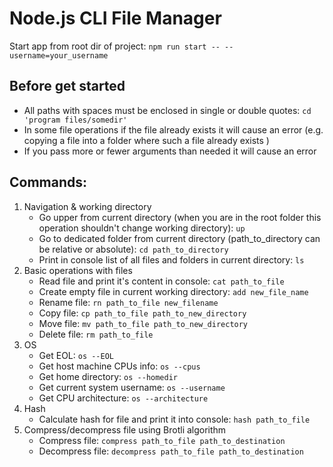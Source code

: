 # Node.js CLI File Manager

Start app from root dir of project: `npm run start -- --username=your_username`

## Before get started

-   All paths with spaces must be enclosed in single or double quotes: `cd 'program files/somedir'`
-   In some file operations if the file already exists it will cause an error (e.g. copying a file
    into a folder where such a file already exists )
-   If you pass more or fewer arguments than needed it will cause an error

## Commands:

1. Navigation & working directory
    - Go upper from current directory (when you are in the root folder this operation shouldn't
      change working directory): `up`
    - Go to dedicated folder from current directory (path_to_directory can be relative or absolute):
      `cd path_to_directory`
    - Print in console list of all files and folders in current directory: `ls`
2. Basic operations with files
    - Read file and print it's content in console: `cat path_to_file `
    - Create empty file in current working directory: `add new_file_name`
    - Rename file: `rn path_to_file new_filename`
    - Copy file: `cp path_to_file path_to_new_directory`
    - Move file: `mv path_to_file path_to_new_directory`
    - Delete file: `rm path_to_file `
3. OS
    - Get EOL: `os --EOL`
    - Get host machine CPUs info: `os --cpus`
    - Get home directory: `os --homedir`
    - Get current system username: `os --username`
    - Get CPU architecture: `os --architecture`
4. Hash
    - Calculate hash for file and print it into console: `hash path_to_file`
5. Compress/decompress file using Brotli algorithm
    - Compress file: `compress path_to_file path_to_destination`
    - Decompress file: `decompress path_to_file path_to_destination`
